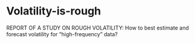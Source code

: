 # Volatility-is-rough

REPORT OF A STUDY ON ROUGH VOLATILITY: How to best estimate and forecast volatility for “high-frequency” data?
